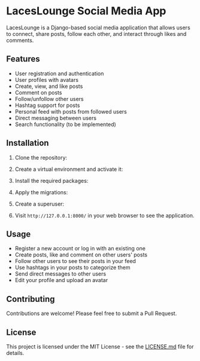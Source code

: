 # LacesLounge Social Media App

LacesLounge is a Django-based social media application that allows users to connect, share posts, follow each other, and interact through likes and comments.

## Features

- User registration and authentication
- User profiles with avatars
- Create, view, and like posts
- Comment on posts
- Follow/unfollow other users
- Hashtag support for posts
- Personal feed with posts from followed users
- Direct messaging between users
- Search functionality (to be implemented)

## Installation

1. Clone the repository:

2. Create a virtual environment and activate it:

3. Install the required packages:

4. Apply the migrations:

5. Create a superuser:

6. Visit `http://127.0.0.1:8000/` in your web browser to see the application.

## Usage

- Register a new account or log in with an existing one
- Create posts, like and comment on other users' posts
- Follow other users to see their posts in your feed
- Use hashtags in your posts to categorize them
- Send direct messages to other users
- Edit your profile and upload an avatar

## Contributing

Contributions are welcome! Please feel free to submit a Pull Request.

## License

This project is licensed under the MIT License - see the [LICENSE.md](LICENSE.md) file for details.
